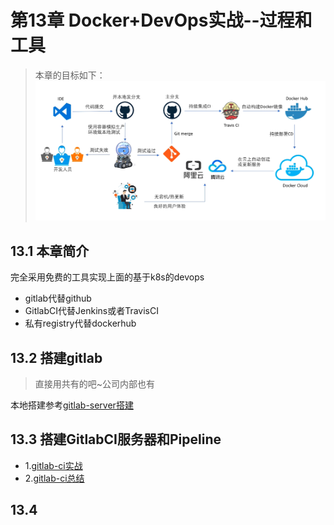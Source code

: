 # 第13章 Docker+DevOps实战--过程和工具
> 本章的目标如下：
![基于k8s的devops实战](images/基于k8s的devops实战.png)

## 13.1 本章简介
完全采用免费的工具实现上面的基于k8s的devops
+ gitlab代替github
+ GitlabCI代替Jenkins或者TravisCI
+ 私有registry代替dockerhub

## 13.2 搭建gitlab
> 直接用共有的吧~公司内部也有

本地搭建参考[gitlab-server搭建](环境搭建脚本/labs/gitlab-server.md)

## 13.3 搭建GitlabCI服务器和Pipeline

+ 1.[gitlab-ci实战](环境搭建脚本/labs/gitlab-ci.md)
+ 2.[gitlab-ci总结](GitLabCI介绍.md)

## 13.4 